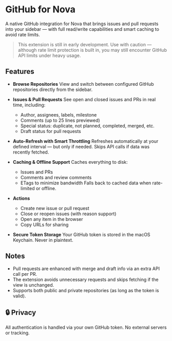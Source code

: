 # GitHub for Nova

A native GitHub integration for Nova that brings issues and pull requests into
your sidebar — with full read/write capabilities and smart caching to avoid rate
limits.

> This extension is still in early development.
> Use with caution — although rate limit protection is built in, you may still
> encounter GitHub API limits under heavy usage.

## Features

- **Browse Repositories**
  View and switch between configured GitHub repositories directly from the sidebar.

- **Issues & Pull Requests**
  See open and closed issues and PRs in real time, including:

  - Author, assignees, labels, milestone
  - Comments (up to 25 lines previewed)
  - Special status: duplicate, not planned, completed, merged, etc.
  - Draft status for pull requests

- **Auto-Refresh with Smart Throttling**
  Refreshes automatically at your defined interval — but only if needed.
  Skips API calls if data was recently fetched.

- **Caching & Offline Support**
  Caches everything to disk:

  - Issues and PRs
  - Comments and review comments
  - ETags to minimize bandwidth
    Falls back to cached data when rate-limited or offline.

- **Actions**

  - Create new issue or pull request
  - Close or reopen issues (with reason support)
  - Open any item in the browser
  - Copy URLs for sharing

- **Secure Token Storage**
  Your GitHub token is stored in the macOS Keychain. Never in plaintext.

## Notes

- Pull requests are enhanced with merge and draft info via an extra API call per PR.
- The extension avoids unnecessary requests and skips fetching if the view is unchanged.
- Supports both public and private repositories (as long as the token is valid).

## 🔒 Privacy

All authentication is handled via your own GitHub token. No external servers or tracking.
